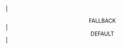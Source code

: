 | <div style='text-align:center;margin:auto;'>FALLBACK</div> | <div style='text-align:center;margin:auto;'>DEFAULT</div> |
